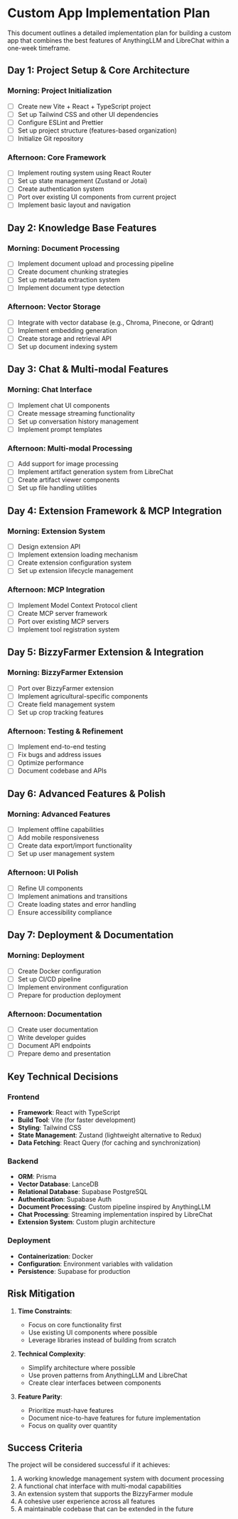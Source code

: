 # Custom App Implementation Plan

This document outlines a detailed implementation plan for building a custom app that combines the best features of AnythingLLM and LibreChat within a one-week timeframe.

## Day 1: Project Setup & Core Architecture

### Morning: Project Initialization
- [ ] Create new Vite + React + TypeScript project
- [ ] Set up Tailwind CSS and other UI dependencies
- [ ] Configure ESLint and Prettier
- [ ] Set up project structure (features-based organization)
- [ ] Initialize Git repository

### Afternoon: Core Framework
- [ ] Implement routing system using React Router
- [ ] Set up state management (Zustand or Jotai)
- [ ] Create authentication system
- [ ] Port over existing UI components from current project
- [ ] Implement basic layout and navigation

## Day 2: Knowledge Base Features

### Morning: Document Processing
- [ ] Implement document upload and processing pipeline
- [ ] Create document chunking strategies
- [ ] Set up metadata extraction system
- [ ] Implement document type detection

### Afternoon: Vector Storage
- [ ] Integrate with vector database (e.g., Chroma, Pinecone, or Qdrant)
- [ ] Implement embedding generation
- [ ] Create storage and retrieval API
- [ ] Set up document indexing system

## Day 3: Chat & Multi-modal Features

### Morning: Chat Interface
- [ ] Implement chat UI components
- [ ] Create message streaming functionality
- [ ] Set up conversation history management
- [ ] Implement prompt templates

### Afternoon: Multi-modal Processing
- [ ] Add support for image processing
- [ ] Implement artifact generation system from LibreChat
- [ ] Create artifact viewer components
- [ ] Set up file handling utilities

## Day 4: Extension Framework & MCP Integration

### Morning: Extension System
- [ ] Design extension API
- [ ] Implement extension loading mechanism
- [ ] Create extension configuration system
- [ ] Set up extension lifecycle management

### Afternoon: MCP Integration
- [ ] Implement Model Context Protocol client
- [ ] Create MCP server framework
- [ ] Port over existing MCP servers
- [ ] Implement tool registration system

## Day 5: BizzyFarmer Extension & Integration

### Morning: BizzyFarmer Extension
- [ ] Port over BizzyFarmer extension
- [ ] Implement agricultural-specific components
- [ ] Create field management system
- [ ] Set up crop tracking features

### Afternoon: Testing & Refinement
- [ ] Implement end-to-end testing
- [ ] Fix bugs and address issues
- [ ] Optimize performance
- [ ] Document codebase and APIs

## Day 6: Advanced Features & Polish

### Morning: Advanced Features
- [ ] Implement offline capabilities
- [ ] Add mobile responsiveness
- [ ] Create data export/import functionality
- [ ] Set up user management system

### Afternoon: UI Polish
- [ ] Refine UI components
- [ ] Implement animations and transitions
- [ ] Create loading states and error handling
- [ ] Ensure accessibility compliance

## Day 7: Deployment & Documentation

### Morning: Deployment
- [ ] Create Docker configuration
- [ ] Set up CI/CD pipeline
- [ ] Implement environment configuration
- [ ] Prepare for production deployment

### Afternoon: Documentation
- [ ] Create user documentation
- [ ] Write developer guides
- [ ] Document API endpoints
- [ ] Prepare demo and presentation

## Key Technical Decisions

### Frontend
- **Framework**: React with TypeScript
- **Build Tool**: Vite (for faster development)
- **Styling**: Tailwind CSS
- **State Management**: Zustand (lightweight alternative to Redux)
- **Data Fetching**: React Query (for caching and synchronization)

### Backend
- **ORM**: Prisma
- **Vector Database**: LanceDB
- **Relational Database**: Supabase PostgreSQL
- **Authentication**: Supabase Auth
- **Document Processing**: Custom pipeline inspired by AnythingLLM
- **Chat Processing**: Streaming implementation inspired by LibreChat
- **Extension System**: Custom plugin architecture

### Deployment
- **Containerization**: Docker
- **Configuration**: Environment variables with validation
- **Persistence**: Supabase for production

## Risk Mitigation

1. **Time Constraints**:
   - Focus on core functionality first
   - Use existing UI components where possible
   - Leverage libraries instead of building from scratch

2. **Technical Complexity**:
   - Simplify architecture where possible
   - Use proven patterns from AnythingLLM and LibreChat
   - Create clear interfaces between components

3. **Feature Parity**:
   - Prioritize must-have features
   - Document nice-to-have features for future implementation
   - Focus on quality over quantity

## Success Criteria

The project will be considered successful if it achieves:

1. A working knowledge management system with document processing
2. A functional chat interface with multi-modal capabilities
3. An extension system that supports the BizzyFarmer module
4. A cohesive user experience across all features
5. A maintainable codebase that can be extended in the future
